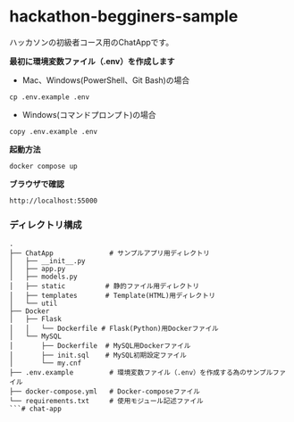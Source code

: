 # hackathon-begginers-sample
ハッカソンの初級者コース用のChatAppです。

**最初に環境変数ファイル（.env）を作成します**
- Mac、Windows(PowerShell、Git Bash)の場合
```
cp .env.example .env
```
- Windows(コマンドプロンプト)の場合
```
copy .env.example .env
```

**起動方法**
```
docker compose up
```

**ブラウザで確認**
```
http://localhost:55000
```


### ディレクトリ構成
```
.
├── ChatApp              # サンプルアプリ用ディレクトリ
│   ├── __init__.py
│   ├── app.py
│   ├── models.py
│   ├── static          # 静的ファイル用ディレクトリ
│   ├── templates       # Template(HTML)用ディレクトリ
│   └── util
├── Docker
│   ├── Flask
│   │   └── Dockerfile # Flask(Python)用Dockerファイル
│   └── MySQL
│       ├── Dockerfile  # MySQL用Dockerファイル
│       ├── init.sql    # MySQL初期設定ファイル
│       └── my.cnf
├── .env.example         # 環境変数ファイル（.env）を作成する為のサンプルファイル
├── docker-compose.yml   # Docker-composeファイル
└── requirements.txt     # 使用モジュール記述ファイル
```# chat-app
